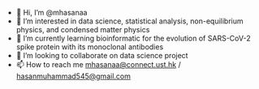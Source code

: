- 👋 Hi, I’m @mhasanaa
- 👀 I’m interested in data science, statistical analysis, non-equilibrium physics, and condensed matter physics
- 🌱 I’m currently learning bioinformatic for the evolution of SARS-CoV-2 spike protein with its monoclonal antibodies
- 💞️ I’m looking to collaborate on data science project
- 📫 How to reach me mhasanaa@connect.ust.hk / hasanmuhammad545@gmail.com

<!---
mhasanaa/mhasanaa is a ✨ special ✨ repository because its `README.md` (this file) appears on your GitHub profile.
You can click the Preview link to take a look at your changes.
--->
